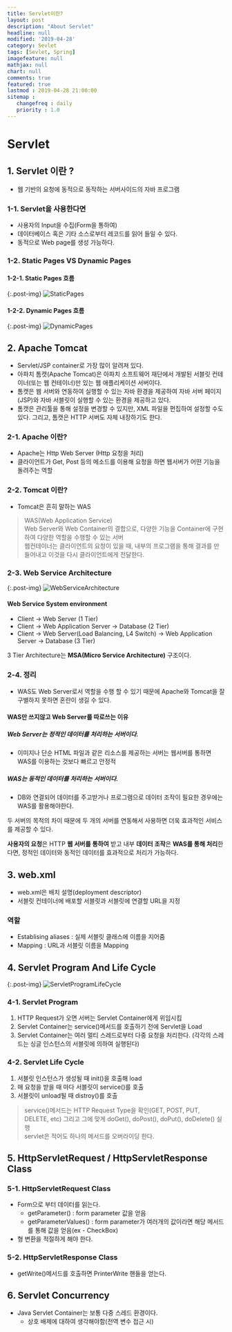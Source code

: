 ```yaml
---
title: Servlet이란?
layout: post
description: "About Servlet"
headline: null
modified: '2019-04-28'
category: Sevlet
tags: [Sevlet, Spring]
imagefeature: null
mathjax: null
chart: null
comments: true
featured: true
lastmod : 2019-04-28 21:00:00
sitemap :  
   changefreq : daily
   priority : 1.0
---
```


# Servlet  
  
## 1. Servlet 이란 ?  
  
- 웹 기반의 요청에 동적으로 동작하는 서버사이드의 자바 프로그램

### 1-1. Servlet을 사용한다면
- 사용자의 Input을 수집(Form을 통하여)
- 데이터베이스 혹은 기타 소스로부터 레코드를 읽어 들일 수 있다.
- 동적으로 Web page를 생성 가능하다.  
  

### 1-2. Static Pages VS Dynamic Pages
  
#### 1-2-1. Static Pages 흐름  

{:.post-img}
![StaticPages](/images/post/static_pages.png)  
  
#### 1-2-2. Dynamic Pages 흐름  

{:.post-img}
![DynamicPages](/images/post/dynamic_pages.png)  
  
  
## 2. Apache Tomcat
- Servlet/JSP container로 가장 많이 알려져 있다.  
- 아파치 톰캣(Apache Tomcat)은 아파치 소프트웨어 재단에서 개발된 서블릿 컨테이너(또는 웹 컨테이너)만 있는 웹 애플리케이션 서버이다.  
- 톰캣은 웹 서버와 연동하여 실행할 수 있는 자바 환경을 제공하여 자바 서버 페이지(JSP)와 자바 서블릿이 실행할 수 있는 환경을 제공하고 있다.  
- 톰캣은 관리툴을 통해 설정을 변경할 수 있지만, XML 파일을 편집하여 설정할 수도 있다. 그리고, 톰캣은 HTTP 서버도 자체 내장하기도 한다.  
  
### 2-1. Apache 이란?
- Apache는 Http Web Server (Http 요청을 처리)  
- 클라이언트가 Get, Post 등의 메소드를 이용해 요청을 하면 웹서버가 어떤 기능을 돌려주는 역할  

### 2-2. Tomcat 이란? 
- Tomcat은 흔히 말하는 WAS  
> WAS(Web Application Service)  
> Web Server와 Web Container의 결합으로, 다양한 기능을 Container에 구현하여 다양한 역할을 수행할 수 있는 서버  
> 웹컨테이너는 클라이언트의 요청이 있을 때, 내부의 프로그램을 통해 결과를 만들어내고 이것을 다시 클라이언트에게 전달한다.  

### 2-3. Web Service Architecture  
  
{:.post-img}
![WebServiceArchitecture](/images/post/web_service_architecture.png)  
  
#### Web Service System environment
- Client -> Web Server (1 Tier)  
- Client -> Web Application Server -> Database (2 Tier)  
- Client -> Web Server(Load Balancing, L4 Switch) -> Web Application Server -> Database (3 Tier)  

3 Tier Architecture는 **MSA(Micro Service Architecture)** 구조이다.  

### 2-4. 정리  
  
- WAS도 Web Server로서 역할을 수행 할 수 있기 때문에 Apache와 Tomcat을 잘 구별하지 못하면 혼란이 생길 수 있다.  
  
#### WAS만 쓰지않고 Web Server를 따로쓰는 이유  
  

##### **Web Server**는 **정적인 데이터**를 처리하는 서버이다.  
  
- 이미지나 단순 HTML 파일과 같은 리소스를 제공하는 서버는 웹서버를 통하면 WAS를 이용하는 것보다 빠르고 안정적  
  

##### **WAS**는 **동적인 데이터**를 처리하는 서버이다.  
  
- DB와 연결되어 데이터를 주고받거나 프로그램으로 데이터 조작이 필요한 경우에는 WAS를 활용해야한다.  
  
  
두 서버의 목적의 차이 때문에 두 개의 서버를 연동해서 사용하면 더욱 효과적인 서비스를 제공할 수 있다.  
  
**사용자의 요청**은 HTTP **웹 서버를 통하여** 받고 내부 **데이터 조작**은 **WAS를 통해 처리**한다면, 정적인 데이터와 동적인 데이터를 효과적으로 처리가 가능하다.  
  

## 3. web.xml  
- web.xml은 배치 설명(deployment descriptor)  
- 서블릿 컨테이너에 배포할 서블릿과 서블릿에 연결할 URL을 지정  

### 역할  
- Establising aliases : 실제 서블릿 클래스에 이름을 지어줌  
- Mapping : URL과 서블릿 이름을 Mapping  
  

## 4. Servlet Program And Life Cycle  
  
{:.post-img}
![ServletProgramLifeCycle](/images/post/servlet_program_life_cycle.png)  
  
### 4-1. Servlet Program  
 1. HTTP Request가 오면 서버는 Servlet Container에게 위임시킴  
 2. Servlet Container는 service()메서드를 호출하기 전에 Servlet을 Load  
 3. Servlet Container는 여러 멀티 스레드로부터 다중 요청을 처리한다. (각각의 스레드는 싱글 인스턴스의 서블릿에 의하여 실행된다)  
  
### 4-2. Servlet Life Cycle  
 1. 서블릿 인스턴스가 생성될 때 init()을 호출해 load
 2. 매 요청을 받을 때 마다 서블릿이 service()를 호출  
 3. 서블릿이 unload될 때 distroy()를 호출  
  
> service()메서드는 HTTP Request Type을 확인(GET, POST, PUT, DELETE, etc) 그리고 그에 맞게 doGet(), doPost(), doPut(), doDelete() 실행  
> servlet은 적어도 하나의 메서드를 오버라이딩 한다.


## 5. HttpServletRequest / HttpServletResponse Class
  
### 5-1. HttpServletRequest Class  
- Form으로 부터 데이터를 읽는다.  
  - getParameter() : form parameter 값을 얻음  
  - getParameterValues() : form parameter가 여러개의 값이라면 해당 메서드를 통해 값을 얻음(ex - CheckBox)  
- 형 변환을 적절하게 해야 한다.  
  
### 5-2. HttpServletResponse Class  
- getWrite()메서드를 호출하면 PrinterWrite 핸들을 얻는다.  
  
  
## 6. Servlet Concurrency
- Java Servlet Container는 보통 다중 스레드 환경이다.
  - 상호 배제에 대하여 생각해야함(전역 변수 접근 시)
 